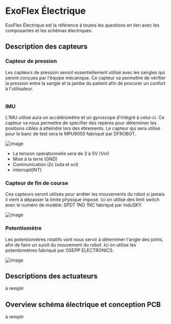 # ExoFlex Électrique
ExoFlex Électrique est la référence à toutes les questions en lien avec les composantes et les schémas électriques.

## Description des capteurs
### Capteur de pression
Les capteurs de pression seront essentiellement utilisé avec les sangles qui seront conçues par l'équipe mécanique. Ce capteur va permettre de vérifier la pression entre la sangle et la jambe du patient afin de procurer un confort à l'utilisateur.
```
```
### IMU
L'IMU utilisé aura un accéléromètre et un gyroscope d'intégré à celui-ci. Ce capteur va nous permettre de spécifier des repères pour déterminer les positions cibles à atteindre lors des étirements. Le capteur qui sera utilisé pour le banc de test sera le MPU6050 fabriqué par DFROBOT.

![image](https://github.com/BigJack325/ExoFlex/assets/73359212/51f4c0cc-e2a4-479d-a6a5-8a7eece18c7c)

- La tension opérationnelle sera de 3 à 5V (Vin)
- Mise à la terre (GND)
- Communication i2c (sda et scl)
- interrupt(INT)

### Capteur de fin de course
Ces capteurs seront utilisés pour arrêter les mouvements du robot si jamais il vient à dépasser la limite physique imposé. Ici on utilise des limit switch avec le numéro de modèle: SPDT 1NO 1NC fabriqué par InduSKY.

![image](https://github.com/BigJack325/ExoFlex/assets/73359212/40596548-077f-4a1c-9eb3-c136ed482659)

### Potentiomètre
Les potentiomètres rotatifs vont nous servir à déterminer l'angle des joints, afin de faire un suivit du mouvement du robot. Ici on utilise les potentiomètres fabriqué par OSEPP ELECTRONICS.

![image](https://github.com/BigJack325/ExoFlex/assets/73359212/f433d403-7925-4e5d-81b4-6cf97565363a)

## Descriptions des actuateurs
à remplir

## Overview schéma électrique et conception PCB
à remplir
